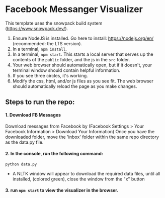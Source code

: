 # Facebook Messanger Visualizer 

This template uses the snowpack build system (https://www.snowpack.dev/).

1. Ensure NodeJS is installed.  Go here to install: https://nodejs.org/en/ (recommended: the LTS version).
2. In a terminal, `npm install`.
3. In a terminal, `npm start`. This starts a local server that serves up the contents of the `public` folder, and the js
in the `src` folder.
4. Your web browser should automatically open, but if it doesn't, your terminal window should contain
helpful information.
5. If you see three circles, it's working.
6. Modify the css, html, and/or js files as you see fit. The web browser should automatically reload the page as you
make changes.


## Steps to run the repo:
#### 1. Download FB Messages
Download messages from Facebook by (Facebook Settings > Your Facebook Information > Download Your Information)
Once you have the downloaded folder, move the 'inbox' folder within the same repo directory as the data.py file. 

#### 2. In the console, run the following command:
`python data.py `
- A NLTK window will appear to download the required data files, until all installed, (colored green), close the window from the "x" button

#### 3. run `npm start` to view the visualizer in the browser.

